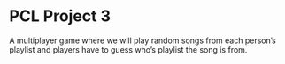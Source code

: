 # PCL Project 3

A multiplayer game where we will play random songs from each person’s playlist and players have to guess who’s playlist the song is from.
